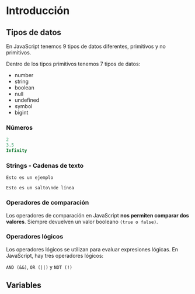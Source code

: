 # Introducción

## Tipos de datos

En JavaScript tenemos 9 tipos de datos diferentes, primitivos y no primitivos.

Dentro de los tipos primitivos tenemos 7 tipos de datos:

- number
- string
- boolean
- null
- undefined
- symbol
- bigint

### Números

``` js
2
3.5
Infinity
```

### Strings - Cadenas de texto

`Esto es un ejemplo`
 
`Esto es un salto\nde línea`


### Operadores de comparación

Los operadores de comparación en JavaScript **nos permiten comparar dos valores**. Siempre devuelven un valor booleano `(true o false)`.

### Operadores lógicos

Los operadores lógicos se utilizan para evaluar expresiones lógicas. En JavaScript, hay tres operadores lógicos:

`AND (&&)`, `OR (||)` y `NOT (!)`

## Variables

<!-- Comenzar en el capítulo Variables -->